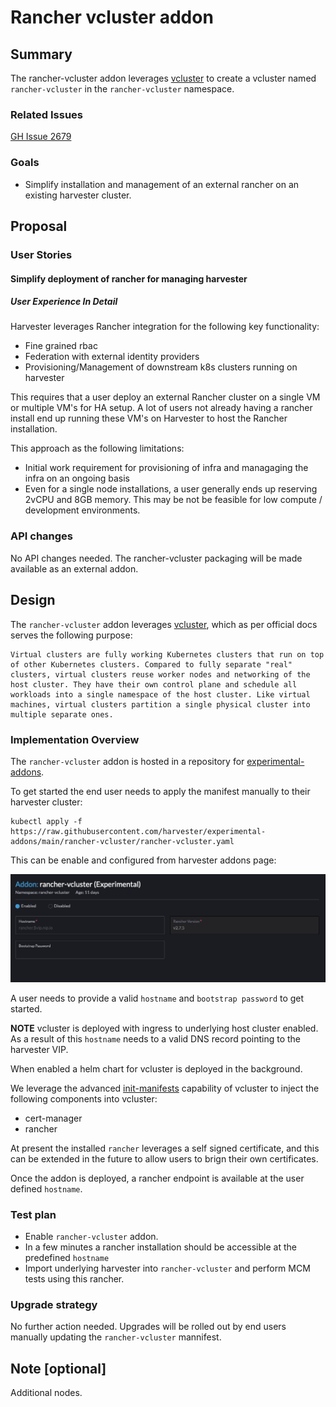 # Rancher vcluster addon

## Summary

The rancher-vcluster addon leverages [vcluster](https://www.vcluster.com/) to create a vcluster named `rancher-vcluster` in the `rancher-vcluster` namespace.

### Related Issues
[GH Issue 2679](https://github.com/harvester/harvester/issues/2679)

### Goals
- Simplify installation and management of an external rancher on an existing harvester cluster.

## Proposal

### User Stories

#### Simplify deployment of rancher for managing harvester

##### User Experience In Detail

Harvester leverages Rancher integration for the following key functionality:
* Fine grained rbac
* Federation with external identity providers
* Provisioning/Management of downstream k8s clusters running on harvester

This requires that a user deploy an external Rancher cluster on a single VM or multiple VM's for HA setup. A lot of users not already having a rancher install end up running these VM's on Harvester to host the Rancher installation. 

This approach as the following limitations:
* Initial work requirement for provisioning of infra and managaging the infra on an ongoing basis
* Even for a single node installations, a user generally ends up reserving 2vCPU and 8GB memory. This may be not be feasible for low compute / development environments.

### API changes
No API changes needed. The rancher-vcluster packaging will be made available as an external addon.

## Design
The `rancher-vcluster` addon leverages [vcluster](https://www.vcluster.com), which as per official docs serves the following purpose:
```
Virtual clusters are fully working Kubernetes clusters that run on top of other Kubernetes clusters. Compared to fully separate "real" clusters, virtual clusters reuse worker nodes and networking of the host cluster. They have their own control plane and schedule all workloads into a single namespace of the host cluster. Like virtual machines, virtual clusters partition a single physical cluster into multiple separate ones.
```

### Implementation Overview
The `rancher-vcluster` addon is hosted in a repository for [experimental-addons](https://github.com/harvester/experimental-addons).

To get started the end user needs to apply the manifest manually to their harvester cluster:

```
kubectl apply -f https://raw.githubusercontent.com/harvester/experimental-addons/main/rancher-vcluster/rancher-vcluster.yaml
```

This can be enable and configured from harvester addons page:

![](./20230807-rancher-vcluster-addon/rancher-vcluster-config.png)

A user needs to provide a valid `hostname` and `bootstrap password` to get started.

**NOTE** vcluster is deployed with ingress to underlying host cluster enabled. As a result of this `hostname` needs to a valid DNS record pointing to the harvester VIP.

When enabled a helm chart for vcluster is deployed in the background. 

We leverage the advanced [init-manifests](https://www.vcluster.com/docs/operator/init-manifests) capability of vcluster to inject the following components into vcluster:
* cert-manager
* rancher

At present the installed `rancher` leverages a self signed certificate, and this can be extended in the future to allow users to brign their own certificates.

Once the addon is deployed, a rancher endpoint is available at the user defined `hostname`.

### Test plan

* Enable `rancher-vcluster` addon.
* In a few minutes a rancher installation should be accessible at the predefined `hostname`
* Import underlying harvester into `rancher-vcluster` and perform MCM tests using this rancher.

### Upgrade strategy

No further action needed. Upgrades will be rolled out by end users manually updating the `rancher-vcluster` mannifest.

## Note [optional]

Additional nodes.
